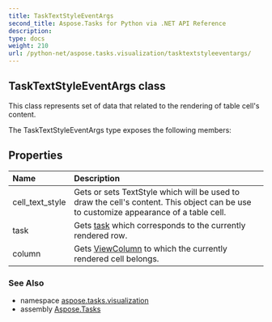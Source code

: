 ```yaml
---
title: TaskTextStyleEventArgs
second_title: Aspose.Tasks for Python via .NET API Reference
description: 
type: docs
weight: 210
url: /python-net/aspose.tasks.visualization/tasktextstyleeventargs/
---
```


## TaskTextStyleEventArgs class

This class represents set of data that related to the rendering of table cell's content.

The TaskTextStyleEventArgs type exposes the following members:
## Properties
| Name | Description |
| :- | :- |
|cell_text_style|Gets or sets TextStyle which will be used to draw the cell's content. This object can be use to customize appearance of a table cell.|
|task|Gets [task](/tasks/python-net/aspose.tasks.visualization/tasktextstyleeventargs/) which corresponds to the currently rendered row.|
|column|Gets [ViewColumn](/tasks/python-net/aspose.tasks.visualization/viewcolumn/) to which the currently rendered cell belongs.|

### See Also

* namespace [aspose.tasks.visualization](/tasks/python-net/aspose.tasks.visualization/)
* assembly [Aspose.Tasks](/tasks/python-net/)

